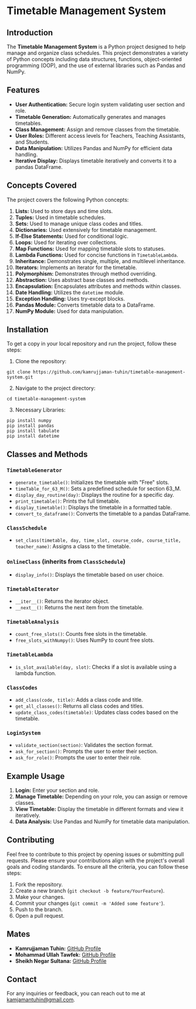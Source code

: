 # Timetable Management System

## Introduction
The **Timetable Management System** is a Python project designed to help manage and organize class schedules. This project demonstrates a variety of Python concepts including data structures, functions, object-oriented programming (OOP), and the use of external libraries such as Pandas and NumPy.

## Features
* **User Authentication:** Secure login system validating user section and role.
* **Timetable Generation:** Automatically generates and manages timetables.
* **Class Management:** Assign and remove classes from the timetable.
* **User Roles:** Different access levels for Teachers, Teaching Assistants, and Students.
* **Data Manipulation:** Utilizes Pandas and NumPy for efficient data handling.
* **Iterative Display:** Displays timetable iteratively and converts it to a pandas DataFrame.

## Concepts Covered
The project covers the following Python concepts:

1. **Lists:** Used to store days and time slots.
2. **Tuples:** Used in timetable schedules.
3. **Sets:** Used to manage unique class codes and titles.
4. **Dictionaries:** Used extensively for timetable management.
5. **If-Else Statements:** Used for conditional logic.
6. **Loops:** Used for iterating over collections.
7. **Map Functions:** Used for mapping timetable slots to statuses.
8. **Lambda Functions:** Used for concise functions in `TimetableLambda`.
9. **Inheritance:** Demonstrates single, multiple, and multilevel inheritance.
10. **Iterators:** Implements an iterator for the timetable.
11. **Polymorphism:** Demonstrates through method overriding.
12. **Abstraction:** Uses abstract base classes and methods.
13. **Encapsulation:** Encapsulates attributes and methods within classes.
14. **Date Handling:** Utilizes the `datetime` module.
15. **Exception Handling:** Uses try-except blocks.
16. **Pandas Module:** Converts timetable data to a DataFrame.
17. **NumPy Module:** Used for data manipulation.

## Installation
To get a copy in your local repository and run the project, follow these steps:
1. Clone the repository:
```
git clone https://github.com/kamrujjaman-tuhin/timetable-management-system.git
```
2. Navigate to the project directory:
```
cd timetable-management-system
```
3. Necessary Libraries:
```
pip install numpy
pip install pandas
pip install tabulate
pip install datetime
```

## Classes and Methods

### `TimetableGenerator`
* `generate_timetable()`: Initializes the timetable with "Free" slots.
* `timeTable_for_63_M()`: Sets a predefined schedule for section 63_M.
* `display_day_routine(day)`: Displays the routine for a specific day.
* `print_timetable()`: Prints the full timetable.
* `display_timetable()`: Displays the timetable in a formatted table.
* `convert_to_dataframe()`: Converts the timetable to a pandas DataFrame.

### `ClassSchedule`
* `set_class(timetable, day, time_slot, course_code, course_title, teacher_name)`: Assigns a class to the timetable.

### `OnlineClass` (inherits from `ClassSchedule`)
* `display_info()`: Displays the timetable based on user choice.

### `TimetableIterator`
* `__iter__()`: Returns the iterator object.
* `__next__()`: Returns the next item from the timetable.

### `TimetableAnalysis`
* `count_free_slots()`: Counts free slots in the timetable.
* `free_slots_withNumpy()`: Uses NumPy to count free slots.

### `TimetableLambda`
* `is_slot_available(day, slot)`: Checks if a slot is available using a lambda function.

### `ClassCodes`
* `add_class(code, title)`: Adds a class code and title.
* `get_all_classes()`: Returns all class codes and titles.
* `update_class_codes(timetable)`: Updates class codes based on the timetable.

### `LoginSystem`
* `validate_section(section)`: Validates the section format.
* `ask_for_section()`: Prompts the user to enter their section.
* `ask_for_role()`: Prompts the user to enter their role.

## Example Usage
1. **Login:** Enter your section and role.
2. **Manage Timetable:** Depending on your role, you can assign or remove classes.
3. **View Timetable:** Display the timetable in different formats and view it iteratively.
4. **Data Analysis:** Use Pandas and NumPy for timetable data manipulation.

## Contributing
Feel free to contribute to this project by opening issues or submitting pull requests. Please ensure your contributions align with the project's overall goals and coding standards. To ensure all the criteria, you can follow these steps:

1. Fork the repository.
2. Create a new branch (`git checkout -b feature/YourFeature`).
3. Make your changes.
4. Commit your changes (`git commit -m 'Added some feature'`).
5. Push to the branch.
6. Open a pull request.

## Mates
* **Kamrujjaman Tuhin:** [GitHub Profile](https://github.com/kamjaman-tuhin)
* **Mohammad Ullah Tawfek:** [GitHub Profile](https://github.com/AstroTawfek)
* **Sheikh Negar Sultana:** [GitHub Profile](https://github.com/SheikhNegarSultana)

## Contact
For any inquiries or feedback, you can reach out to me at [kamjamantuhin@gmail.com](mailto:kamjamantuhin@gmail.com).
